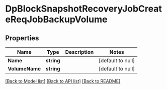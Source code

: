 # DpBlockSnapshotRecoveryJobCreateReqJobBackupVolume

## Properties
Name | Type | Description | Notes
------------ | ------------- | ------------- | -------------
**Name** | **string** |  | [default to null]
**VolumeName** | **string** |  | [default to null]

[[Back to Model list]](../README.md#documentation-for-models) [[Back to API list]](../README.md#documentation-for-api-endpoints) [[Back to README]](../README.md)


